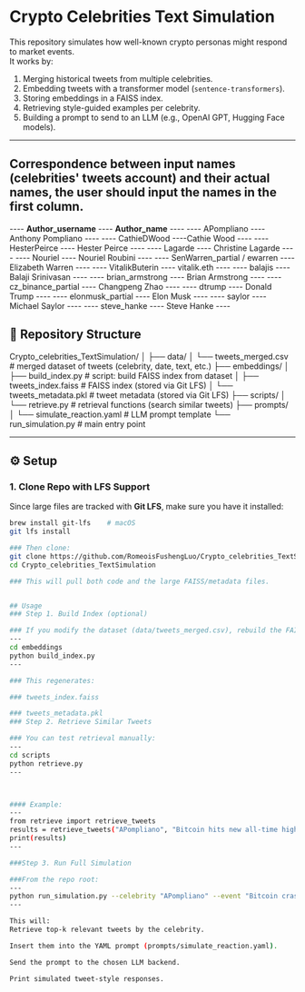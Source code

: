 # Crypto Celebrities Text Simulation

This repository simulates how well-known crypto personas might respond to market events.  
It works by:
1. Merging historical tweets from multiple celebrities.  
2. Embedding tweets with a transformer model (`sentence-transformers`).  
3. Storing embeddings in a FAISS index.  
4. Retrieving style-guided examples per celebrity.  
5. Building a prompt to send to an LLM (e.g., OpenAI GPT, Hugging Face models).  

---

## Correspondence between input names (celebrities' tweets account) and their actual names, the user should input the names in the first column.
---- **Author_username** ----  **Author_name** ----
---- APompliano ---- Anthony Pompliano ----
---- CathieDWood ----Cathie Wood ----
---- HesterPeirce ---- Hester Peirce ----
---- Lagarde ---- Christine Lagarde ----
---- Nouriel ---- Nouriel Roubini ----
---- SenWarren_partial / ewarren ---- Elizabeth Warren ----
---- VitalikButerin ---- vitalik.eth ----
---- balajis ---- Balaji Srinivasan ----
---- brian_armstrong ---- Brian Armstrong ----
---- cz_binance_partial ---- Changpeng Zhao ----
---- dtrump ---- Donald Trump ----
---- elonmusk_partial ---- Elon Musk ----
---- saylor ---- Michael Saylor ----
---- steve_hanke ---- Steve Hanke ---- 





## 📂 Repository Structure

Crypto_celebrities_TextSimulation/
│
├── data/
│ └── tweets_merged.csv # merged dataset of tweets (celebrity, date, text, etc.)
├── embeddings/
│ ├── build_index.py # script: build FAISS index from dataset
│ ├── tweets_index.faiss # FAISS index (stored via Git LFS)
│ └── tweets_metadata.pkl # tweet metadata (stored via Git LFS)
├── scripts/
│ └── retrieve.py # retrieval functions (search similar tweets)
├── prompts/
│ └── simulate_reaction.yaml # LLM prompt template
└── run_simulation.py # main entry point


---

## ⚙️ Setup

### 1. Clone Repo with LFS Support
Since large files are tracked with **Git LFS**, make sure you have it installed:

```bash
brew install git-lfs    # macOS
git lfs install

### Then clone:
git clone https://github.com/RomeoisFushengLuo/Crypto_celebrities_TextSimulation.git
cd Crypto_celebrities_TextSimulation

### This will pull both code and the large FAISS/metadata files.


## Usage
### Step 1. Build Index (optional)

### If you modify the dataset (data/tweets_merged.csv), rebuild the FAISS index:
---
cd embeddings
python build_index.py
---

### This regenerates:

### tweets_index.faiss

### tweets_metadata.pkl
### Step 2. Retrieve Similar Tweets

### You can test retrieval manually:
---
cd scripts
python retrieve.py
---



#### Example:
---
from retrieve import retrieve_tweets
results = retrieve_tweets("APompliano", "Bitcoin hits new all-time high", top_k=3)
print(results)
---

###Step 3. Run Full Simulation

###From the repo root:
---
python run_simulation.py --celebrity "APompliano" --event "Bitcoin crashes 20% overnight"
---

This will:
Retrieve top-k relevant tweets by the celebrity.

Insert them into the YAML prompt (prompts/simulate_reaction.yaml).

Send the prompt to the chosen LLM backend.

Print simulated tweet-style responses.
